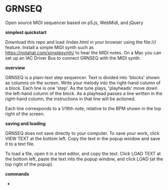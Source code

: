 # GRNSEQ
Open source MIDI sequencer based on p5.js, WebMidi, and jQuery

**simplest quickstart**

Download this repo and load /index.html in your browser using the file:/// feature. Install a simple MIDI synth such as https://notahat.com/simplesynth/ to hear the MIDI notes. On a Mac you can set up an IAC Driver Bus to connect GRNSEQ with the MIDI synth. 

**overview**

GRNSEQ is a plain-text step sequencer. Text is divided into 'blocks' shown as columns on the screen. Write your melody into the right-hand column of a block. Each line is one 'step'. As the tune plays, 'playheads' move down the left-hand column of the block. As a playhead passes a line written in the right-hand column, the instructions in that line will be actioned.

Each line corresponds to a 1/16th note, relative to the BPM shown in the top right of the screen.

**saving and loading**

GRNSEQ does not save directly to your computer. To save your work, click VIEW TEXT at the bottom left. Copy the text in the popup window and save it to a text file.

To load a file, open it in a text editor, and copy the text. Click LOAD TEXT at the bottom left, paste the text into the popup window, and click LOAD (at the top right of the popup).

**commands**

*
